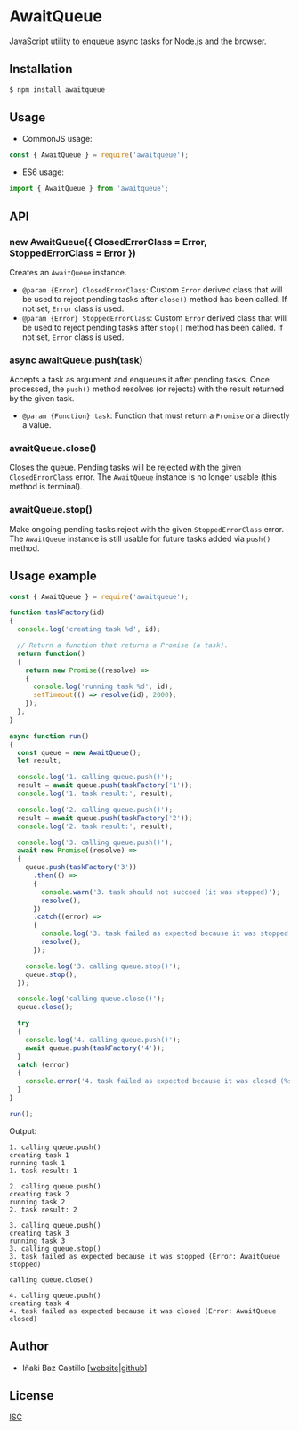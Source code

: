 # AwaitQueue

JavaScript utility to enqueue async tasks for Node.js and the browser.


## Installation

```bash
$ npm install awaitqueue
```

## Usage

* CommonJS usage:

```js
const { AwaitQueue } = require('awaitqueue');
```

* ES6 usage:

```js
import { AwaitQueue } from 'awaitqueue';
```


## API

### new AwaitQueue({ ClosedErrorClass = Error, StoppedErrorClass = Error })

Creates an `AwaitQueue` instance.

* `@param {Error} ClosedErrorClass`: Custom `Error` derived class that will be used to reject pending tasks after `close()` method has been called. If not set, `Error` class is used.
* `@param {Error} StoppedErrorClass`: Custom `Error` derived class that will be used to reject pending tasks after `stop()` method has been called. If not set, `Error` class is used.


### async awaitQueue.push(task)

Accepts a task as argument and enqueues it after pending tasks. Once processed, the `push()` method resolves (or rejects) with the result returned by the given task.

* `@param {Function} task`: Function that must return a `Promise` or a directly a value.


### awaitQueue.close()

Closes the queue. Pending tasks will be rejected with the given  `ClosedErrorClass` error. The `AwaitQueue` instance is no longer usable (this method is terminal).


### awaitQueue.stop()

Make ongoing pending tasks reject with the given  `StoppedErrorClass` error. The `AwaitQueue` instance is still usable for future tasks added via `push()` method.


## Usage example

```js
const { AwaitQueue } = require('awaitqueue');

function taskFactory(id)
{
  console.log('creating task %d', id);

  // Return a function that returns a Promise (a task).
  return function()
  {
    return new Promise((resolve) =>
    {
      console.log('running task %d', id);
      setTimeout(() => resolve(id), 2000);
    });
  };
}

async function run()
{
  const queue = new AwaitQueue();
  let result;

  console.log('1. calling queue.push()');
  result = await queue.push(taskFactory('1'));
  console.log('1. task result:', result);

  console.log('2. calling queue.push()');
  result = await queue.push(taskFactory('2'));
  console.log('2. task result:', result);

  console.log('3. calling queue.push()');
  await new Promise((resolve) =>
  {
    queue.push(taskFactory('3'))
      .then(() =>
      {
        console.warn('3. task should not succeed (it was stopped)');
        resolve();
      })
      .catch((error) =>
      {
        console.log('3. task failed as expected because it was stopped (%s)', error.toString());
        resolve();
      });

    console.log('3. calling queue.stop()');
    queue.stop();
  });

  console.log('calling queue.close()');
  queue.close();

  try
  {
    console.log('4. calling queue.push()');
    await queue.push(taskFactory('4'));
  }
  catch (error)
  {
    console.error('4. task failed as expected because it was closed (%s)', error.toString());
  }
}

run();
```

Output:

```
1. calling queue.push()
creating task 1
running task 1
1. task result: 1

2. calling queue.push()
creating task 2
running task 2
2. task result: 2

3. calling queue.push()
creating task 3
running task 3
3. calling queue.stop()
3. task failed as expected because it was stopped (Error: AwaitQueue stopped)

calling queue.close()

4. calling queue.push()
creating task 4
4. task failed as expected because it was closed (Error: AwaitQueue closed)
```


## Author

* Iñaki Baz Castillo [[website](https://inakibaz.me)|[github](https://github.com/ibc/)]


## License

[ISC](./LICENSE)
